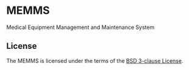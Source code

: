 MEMMS
=====

Medical Equipment Management and Maintenance System 

License
---

The MEMMS is licensed under the terms of the [BSD 3-clause License][BSD 3-clause License].


[BSD 3-clause License]: http://www.w3.org/Consortium/Legal/2008/03-bsd-license.html
